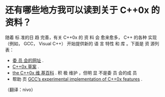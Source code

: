# 还有哪些地方我可以读到关于 C++0x 的资料？

随着 标 准的日 趋 完善，有关 C++0x 的 资 料 会 愈来愈多， C++ 的各种 实现 （例如， GCC， Visual C++） 开始提供新的 语 言 特性 和 库 。下面是 资 源列表：

*   [委 员 会的网址](http://www.open-std.org/jtc1/sc22/wg21/docs/papers/) .
*   [C++0x 草案](http://www2.research.att.com/~bs/SC22-N-4411.pdf) .
*   [the C++0x 维 基百科](http://en.wikipedia.org/wiki/C%2B%2B0x) . 积 极 维护 ，但明 显 不是委 员 会的成 员
*   帮助 页 [GCC’s experimental implementation of C++0x features](http://gcc.gnu.org/projects/cxx0x.html) .

（翻译：nivo）